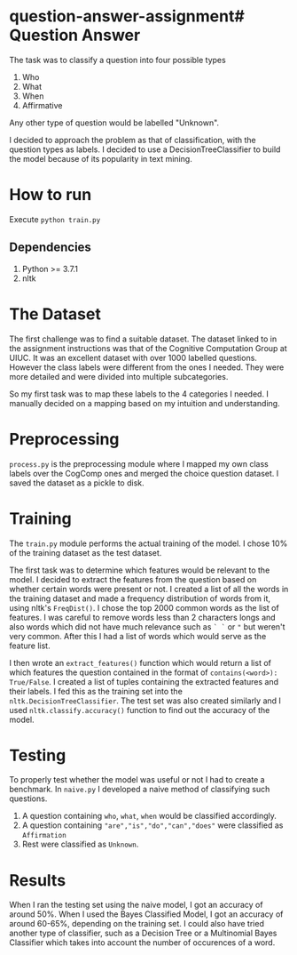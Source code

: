 # question-answer-assignment# Question Answer

The task was to classify a question into four possible types

1. Who
2. What 
3. When
4. Affirmative

Any other type of question would be labelled "Unknown". 

I decided to approach the problem as that of classification, with the question types as labels. I decided to use  a DecisionTreeClassifier  to build the model because of its popularity in text mining.

# How to run
Execute `python train.py`

## Dependencies
1. Python >= 3.7.1
2. nltk

# The Dataset

The first challenge was to find a suitable dataset. The dataset linked to in the assignment instructions was that of the Cognitive Computation Group at UIUC. It was an excellent dataset with over 1000 labelled questions. However the class labels were different from the ones I needed. They were more detailed and were divided into multiple subcategories.

So my first task was to map these labels to the 4 categories I needed. I manually decided on a mapping based on my intuition and understanding. 


# Preprocessing

`process.py` is the preprocessing module where I mapped my own class labels over the CogComp ones and merged the choice question dataset. I saved the dataset as a pickle to disk.

# Training

The `train.py` module performs the actual training of the model. I chose 10% of the training dataset as the test dataset. 

The first task was to determine which features would be relevant to the model. I decided to extract the features from the question based on whether certain words were present or not. I created a list of all the words in the training dataset and made a frequency distribution of words from it, using nltk's `FreqDist()`. I chose the top 2000 common words as the list of features. I was careful to remove words less than 2 characters longs and also words which did not have much relevance such as `` ` ` `` or  ` " ` but weren't very common. After this I had a list of words which would serve as the feature list.


I then wrote an `extract_features()` function which would return a list of which features the question contained in the format of `contains(<word>): True/False`. I created a list of tuples containing the extracted features and their labels. I fed this as the training set into the `nltk.DecisionTreeClassifier`. The test set was also created similarly and I used `nltk.classify.accuracy()` function to find out the accuracy of the model.

# Testing

To properly test whether the model was useful or not I had to create a benchmark. In `naive.py` I developed a naive method of classifying such questions. 

1. A question containing `who`, `what`, `when` would be classified accordingly.
2. A question containing `"are","is","do","can","does"` were classified as `Affirmation`
3. Rest were classified as `Unknown`.


# Results

When I ran the testing set using the naive model, I got an accuracy of around 50%. When I used the Bayes Classified Model, I got an accuracy of around 60-65%, depending on the training set.
I could also have tried another type of classifier, such as a Decision Tree or a Multinomial Bayes Classifier which takes into account the number of occurences of a word.

